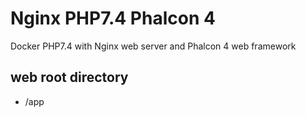 # Nginx PHP7.4 Phalcon 4
Docker PHP7.4 with Nginx web server and Phalcon 4 web framework

## web root directory   

   - /app
